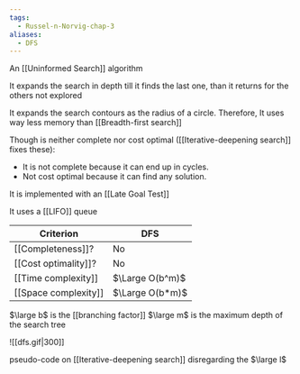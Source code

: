 ```yaml
---
tags:
  - Russel-n-Norvig-chap-3
aliases:
  - DFS
---
```

An [[Uninformed Search]] algorithm

It expands the search in depth till it finds the last one, than it returns for the others not explored

It expands the search contours as the radius of a circle. Therefore, It uses way less memory than [[Breadth-first search]]

Though is neither complete nor cost optimal ([[Iterative-deepening search]] fixes these):
- It is not complete because it can end up in cycles.
- Not cost optimal because it can find any solution.

It is implemented with an [[Late Goal Test]]

It uses a [[LIFO]] queue

| Criterion            | DFS             |
| -------------------- | --------------- |
| [[Completeness]]?    | No              |
| [[Cost optimality]]? | No              |
| [[Time complexity]]  | $\Large O(b^m)$ |
| [[Space complexity]] | $\Large O(b*m)$ |
$\large b$ is the [[branching factor]]
$\large m$ is the maximum depth of the search tree

![[dfs.gif|300]]

pseudo-code on [[Iterative-deepening search]] disregarding the $\large l$
